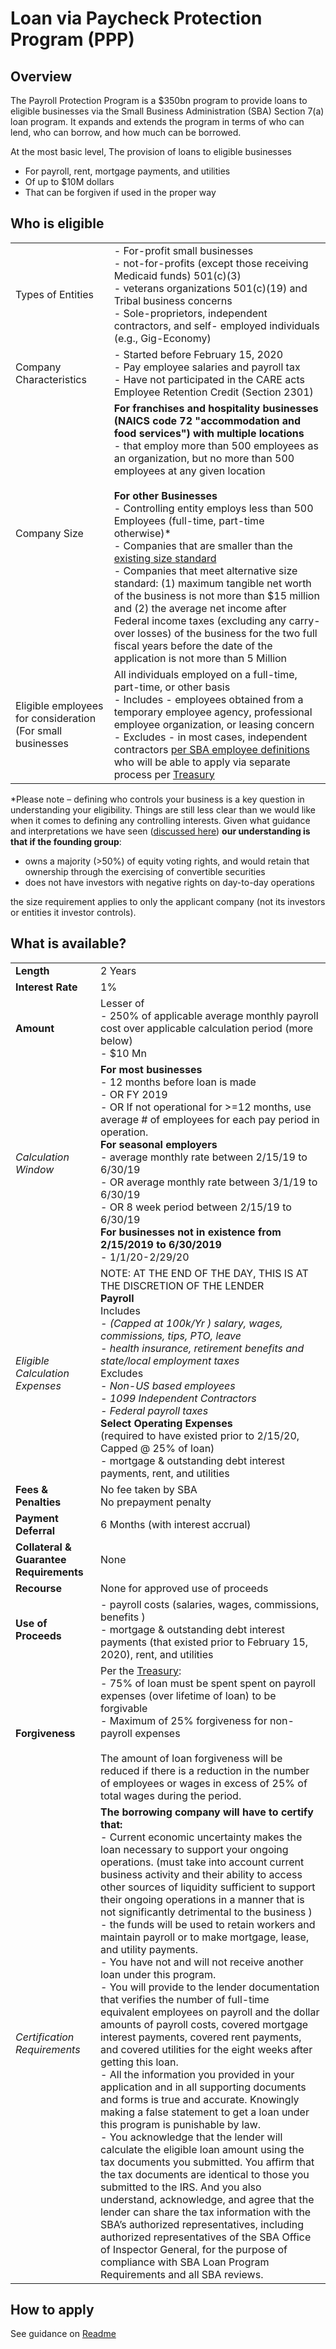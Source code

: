 
# Loan via Paycheck Protection Program (PPP)

## Overview

The Payroll Protection Program is a $350bn program to provide loans to eligible businesses via the Small Business Administration (SBA) Section 7(a) loan program. It expands and extends the program in terms of who can lend, who can borrow, and how much can be borrowed.

At the most basic level, The provision of loans to eligible businesses

- For payroll, rent, mortgage payments, and utilities
- Of up to $10M dollars
- That can be forgiven if used in the proper way

## Who is eligible

|  |   |
| --- | --- |
| Types of Entities | - For-profit small businesses <br/> -   not-for-profits (except those receiving Medicaid funds) 501(c)(3) <br/> - veterans organizations 501(c)(19)  and Tribal business concerns <br/> -   Sole-proprietors, independent contractors, and self- employed individuals (e.g., Gig-Economy) |
| Company Characteristics | - Started before February 15, 2020 <br/> - Pay employee salaries and payroll tax <br/> - Have not participated in the CARE acts Employee Retention Credit (Section 2301) |
| Company Size | __For franchises and hospitality businesses (NAICS code 72 "accommodation and food services") with multiple locations__ <br/> - that employ more than 500 employees as an organization, but no more than 500 employees at any given location <br/> <br/> __For other Businesses__ <br/> - Controlling entity employs less than 500 Employees (full-time, part-time otherwise)* <br/>- Companies that are smaller than the [existing size standard](https://www.sba.gov/document/support--table-size-standards) <br/> - Companies that meet alternative size standard: (1) maximum tangible net worth of the business is not more than $15 million and (2) the average net income after Federal income taxes (excluding any carry-over losses) of the business for the two full fiscal years before the date of the application is not more than 5 Million |
| Eligible employees for consideration (For small businesses| All individuals employed on a full-time, part-time, or other basis <br/> - Includes - employees obtained from a temporary employee agency, professional employee organization, or leasing concern <br/> - Excludes - in most cases, independent contractors [per SBA employee definitions](https://www.sba.gov/sites/default/files/files/SizePolicyStatementNo1.pdf) who will be able to apply via separate process per [Treasury](https://home.treasury.gov/system/files/136/PPP--Fact-Sheet.pdf)  |

*Please note – defining who controls your business is a key question in understanding your eligibility. Things are still less clear than we would like when it comes to defining any controlling interests. Given what guidance and interpretations we have seen ([discussed here](A2-Affiliation_Control.md)) __our understanding is that if the founding group__:

- owns a majority (>50%) of equity voting rights, and would retain that ownership through the exercising of convertible securities
- does not have investors with negative rights on day-to-day operations

the size requirement applies to only the applicant company (not its investors or entities it investor controls).

## What is available?

|  |   |
| --- | --- |
| __Length__ | 2 Years |
| __Interest Rate__ | 1% |
| __Amount__ | Lesser of <br/> - 250% of applicable average monthly payroll cost over applicable calculation period (more below) <br/> - $10 Mn |
| _Calculation Window_ | __For most businesses__ <br/> - 12 months before loan is made <br/> - OR FY 2019 <br/> - OR If not operational for >=12 months, use average # of employees for each pay period in operation.<br/>__For seasonal employers__  <br/>  - average monthly rate between 2/15/19 to 6/30/19 <br/> -  OR average monthly rate between 3/1/19 to 6/30/19 <br/>-  OR 8 week period between 2/15/19 to 6/30/19 <br/>__For businesses not in existence from 2/15/2019 to 6/30/2019__ <br/> - 1/1/20-2/29/20  |
| _Eligible Calculation Expenses_ |  NOTE: AT THE END OF THE DAY, THIS IS AT THE DISCRETION OF THE LENDER <br/> __Payroll__<br/> Includes <br/> _- (Capped at 100k/Yr ) salary, wages, commissions, tips, PTO, leave <br/> - health insurance, retirement benefits and state/local employment taxes_ <br/> Excludes<br/> - _Non-US based employees_<br/> _- 1099 Independent Contractors_ <br/> _- Federal payroll taxes_ <br/>__Select Operating Expenses__<br/>(required to have existed prior to 2/15/20, Capped @ 25% of loan)<br/> - mortgage & outstanding debt interest payments, rent, and utilities|
| __Fees & Penalties__ | No fee taken by SBA <br/> No prepayment penalty |
| __Payment Deferral__ | 6 Months (with interest accrual) |
| __Collateral & Guarantee Requirements__ | None |
| __Recourse__ | None for approved use of proceeds |
| __Use of Proceeds__ | - payroll costs (salaries, wages, commissions, benefits )  <br/> -  mortgage & outstanding debt interest payments (that existed prior to February 15, 2020), rent, and utilities |
| __Forgiveness__ | Per the [Treasury](https://home.treasury.gov/system/files/136/PPP%20Borrower%20Information%20Fact%20Sheet.pdf): <br/> - 75% of loan must be spent  spent on payroll expenses (over lifetime of loan) to be forgivable <br/> - Maximum of 25% forgiveness for non-payroll expenses <br/>  <br/>The amount of loan forgiveness will be reduced if there is a reduction in the number of employees or wages in excess of 25% of total wages during the period. |
| _Certification Requirements_ | __The borrowing company will have to certify that:__  <br/> - Current economic uncertainty makes the loan necessary to support your ongoing operations. (must take into account current business activity and their ability to access other sources of liquidity sufficient to support their ongoing operations in a manner that is not significantly detrimental to the business ) <br/>  - the funds will be used to retain workers and maintain payroll or to make mortgage, lease, and utility payments. <br/> - You have not and will not receive another loan under this program. <br/> - You will provide to the lender documentation that verifies the number of full-time equivalent employees on payroll and the dollar amounts of payroll costs, covered mortgage interest payments, covered rent payments, and covered utilities for the eight weeks after getting this loan. <br/> - All the information you provided in your application and in all supporting documents and forms is true and accurate. Knowingly making a false statement to get a loan under this program is punishable by law.  <br/> -  You acknowledge that the lender will calculate the eligible loan amount using the tax documents you submitted. You affirm that the tax documents are identical to those you submitted to the IRS. And you also understand, acknowledge, and agree that the lender can share the tax information with the SBA’s authorized representatives, including authorized representatives of the SBA Office of Inspector General, for the purpose of compliance with SBA Loan Program Requirements and all SBA reviews. |

## How to apply

See guidance on [Readme](README.md)
